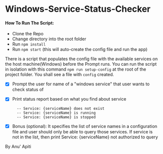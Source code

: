 # Windows-Service-Status-Checker

#### How To Run The Script:

- Clone the Repo
- Change directory into the root folder
- Run `npm install` 
- Run `npm start` (this will  auto-create the config file and run the app)

There is a script that populates the config file with the available services on the host machine(Windows) before the Prompt runs.
You can run the script in isolation with this command `npm run setup-config` at the root of the project folder. You shall see a file with `config` created.


- [x] Prompt the user for name of a "windows service" that user wants to check status of

- [x] Print status report based on what you find about service

        -- Service: {serviceName} does not exist
        -- Service: {serviceName} is running
        -- Service: {serviceName} is stopped

- [x] Bonus (optional): It specifies the list of service names in a configuration file and user should only be able to query those services. If service is not in the list, then print Service: {serviceName} not authorized to query




By Anu' Apiti
